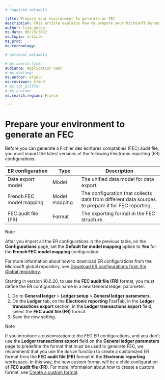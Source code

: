 ```yaml
---
# required metadata

title: Prepare your environment to generate an FEC
description: This article explains how to prepare your Microsoft Dynamics 365 Finance environment to generate a Fichier des écritures comptables (FEC) audit file.
author: liza-golub
ms.date: 06/20/2022
ms.topic: article
ms.prod: 
ms.technology: 

# optional metadata

# ms.search.form: 
audience: Application User
# ms.devlang: 
ms.author: elgolu
ms.reviewer: kfend
# ms.tgt_pltfrm: 
# ms.custom:
ms.search.region: France

---
```


# Prepare your environment to generate an FEC

Before you can generate a Fichier des écritures comptables (FEC) audit file, you must import the latest versions of the following Electronic reporting (ER) configurations.

| ER configuration         | Type          | Description |
|--------------------------|---------------|-------------|
| Data export model        | Model         | The unified data model for data export. |
| French FEC model mapping | Model mapping | The configuration that collects data from different data sources to prepare it for FEC reporting. |
| FEC audit file (FR)      | Format        | The exporting format in the FEC structure. |

> [!NOTE]
> After you import all the ER configurations in the previous table, on the **Configurations** page, set the **Default for model mapping** option to **Yes** for the **French FEC model mapping** configuration.

For more information about how to download ER configurations from the Microsoft global repository, see [Download ER configurations from the Global repository](../../fin-ops-core/dev-itpro/analytics/er-download-configurations-global-repo.md).

Starting in version 10.0.20, to use the **FEC audit file (FR)** format, you must define the ER configuration name in a new General ledger parameter. 

1. Go to **General ledger** \> **Ledger setup** \> **General ledger parameters**.
2. On the **Ledger** tab, on the **Electronic reporting** FastTab, in the **Ledger transactions export** section, in the **Ledger transactions export** field, select the **FEC audit file (FR)** format.
3. Save the new setting.

> [!NOTE]
> If you introduce a customization to the FEC ER configurations, and you don't use the **Ledger transactions export** field on the **General ledger parameters** page to predefine the format that must be used to generate FEC, we recommend that you use the *derive* function to create a customized ER format from the **FEC audit file (FR)** format in the **Electronic reporting** workspace. In this way, the new custom format will be a child configuration of **FEC audit file (FR)**. For more information about how to create a custom format, see [Create a custom format](../../fin-ops-core/dev-itpro/analytics/er-quick-start2-customize-report.md).

